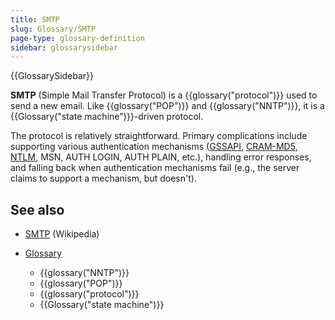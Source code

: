 ```yaml
---
title: SMTP
slug: Glossary/SMTP
page-type: glossary-definition
sidebar: glossarysidebar
---
```


{{GlossarySidebar}}

**SMTP** (Simple Mail Transfer Protocol) is a {{glossary("protocol")}} used to send a new email. Like {{glossary("POP")}} and {{glossary("NNTP")}}, it is a {{Glossary("state machine")}}-driven protocol.

The protocol is relatively straightforward. Primary complications include supporting various authentication mechanisms ([GSSAPI](https://en.wikipedia.org/wiki/Generic_Security_Services_Application_Program_Interface), [CRAM-MD5](https://en.wikipedia.org/wiki/CRAM-MD5), [NTLM](https://en.wikipedia.org/wiki/NTLM), MSN, AUTH LOGIN, AUTH PLAIN, etc.), handling error responses, and falling back when authentication mechanisms fail (e.g., the server claims to support a mechanism, but doesn't).

## See also

- [SMTP](https://en.wikipedia.org/wiki/SMTP) (Wikipedia)
- [Glossary](/en-US/docs/Glossary)

  - {{glossary("NNTP")}}
  - {{glossary("POP")}}
  - {{glossary("protocol")}}
  - {{Glossary("state machine")}}

